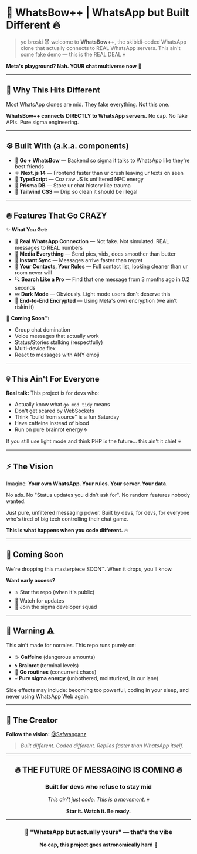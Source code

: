 # 🧩 WhatsBow++ | WhatsApp but Built Different 🔥

> yo broski 😈 welcome to **WhatsBow++**, the skibidi-coded WhatsApp clone that actually connects to REAL WhatsApp servers. This ain't some fake demo — this is the REAL DEAL 💀

**Meta's playground? Nah. YOUR chat multiverse now** 💬

---

## 🌟 Why This Hits Different

Most WhatsApp clones are mid. They fake everything. Not this one.

**WhatsBow++ connects DIRECTLY to WhatsApp servers.** No cap. No fake APIs. Pure sigma engineering.

---

## ⚙️ Built With (a.k.a. components)

- 🐹 **Go + WhatsBow** — Backend so sigma it talks to WhatsApp like they're best friends
- ⚛️ **Next.js 14** — Frontend faster than ur crush leaving ur texts on seen
- 🧠 **TypeScript** — Coz raw JS is unfiltered NPC energy
- 💾 **Prisma DB** — Store ur chat history like trauma
- 🎨 **Tailwind CSS** — Drip so clean it should be illegal

---

## 🔥 Features That Go CRAZY

✨ **What You Get:**
- 💬 **Real WhatsApp Connection** — Not fake. Not simulated. REAL messages to REAL numbers
- 📸 **Media Everything** — Send pics, vids, docs smoother than butter
- 🔔 **Instant Sync** — Messages arrive faster than regret
- 👤 **Your Contacts, Your Rules** — Full contact list, looking cleaner than ur room never will
- 🔍 **Search Like a Pro** — Find that one message from 3 months ago in 0.2 seconds
- 💤 **Dark Mode** — Obviously. Light mode users don't deserve this
- 🔐 **End-to-End Encrypted** — Using Meta's own encryption (we ain't riskin it)

🚧 **Coming Soon™:**
- Group chat domination
- Voice messages that actually work
- Status/Stories stalking (respectfully)
- Multi-device flex
- React to messages with ANY emoji

---

## 💀 This Ain't For Everyone

**Real talk:** This project is for devs who:
- Actually know what `go mod tidy` means
- Don't get scared by WebSockets
- Think "build from source" is a fun Saturday
- Have caffeine instead of blood
- Run on pure brainrot energy 🌀

If you still use light mode and think PHP is the future... this ain't it chief 💀

---

## ⚡ The Vision

Imagine: **Your own WhatsApp. Your rules. Your server. Your data.**

No ads. No "Status updates you didn't ask for". No random features nobody wanted.

Just pure, unfiltered messaging power. Built by devs, for devs, for everyone who's tired of big tech controlling their chat game.

**This is what happens when you code different.** 🔥

---

## 🎯 Coming Soon

We're dropping this masterpiece SOON™. When it drops, you'll know.

**Want early access?** 
- ⭐ Star the repo (when it's public)
- 👀 Watch for updates
- 💬 Join the sigma developer squad

---

## 🚨 Warning ⚠️

This ain't made for normies. This repo runs purely on:
- ☕ **Caffeine** (dangerous amounts)
- 🌀 **Brainrot** (terminal levels)
- 🐹 **Go routines** (concurrent chaos)
- 💀 **Pure sigma energy** (unbothered, moisturized, in our lane)

Side effects may include: becoming too powerful, coding in your sleep, and never using WhatsApp Web again.

---

## 👑 The Creator

**Follow the vision:** [@Safwanganz](https://github.com/Safwanganz)

> *Built different. Coded different. Replies faster than WhatsApp itself.*

---

<div align="center">

## 🔥 THE FUTURE OF MESSAGING IS COMING 🔥

### Built for devs who refuse to stay mid

*This ain't just code. This is a movement.* 💀

**Star it. Watch it. Be ready.**

</div>

---

<div align="center">

### 💬 "WhatsApp but actually yours" — that's the vibe

**No cap, this project goes astronomically hard** 🚀

</div>
